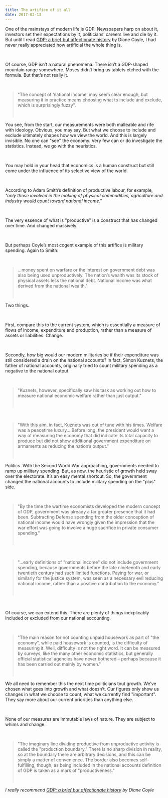 ```yaml
---
title: The artifice of it all
date: 2017-02-13
---
```


<!--kg-card-begin: html--><p>One of the mainstays of modern life is GDP. Newspapers harp on about it, investors set their expectations by it, politicians&#8217; careers live and die by it. But until I read <a href="https://www.bookdepository.com/GDP-Diane-Coyle/9780691156798">GDP: a brief but affectionate history</a> by Diane Coyle, I had never really appreciated how artificial the whole thing is.</p><br>
<p>Of course, GDP isn&#8217;t a natural phenomena. There isn&#8217;t a GDP-shaped mountain range somewhere. Moses didn&#8217;t bring us tablets etched with the formula. But that&#8217;s not really it.</p><br>
<blockquote>
<p>&quot;The concept of &#8216;national income&#8217; may seem clear enough, but measuring it in practice means choosing what to include and exclude, which is surprisingly fuzzy&quot;.</p><br>
</blockquote>
<p>You see, from the start, our measurements were both malleable and rife with ideology. Obvious, you may say. But what we choose to include and exclude ultimately shapes how we view the world. And this is largely invisible. No one can &quot;see&quot; the economy. Very few can or do investigate the statistics. Instead, we go with the heuristics.</p><br>
<p>You may hold in your head that economics is a human construct but still come under the influence of its selective view of the world.</p><br>
<p>According to Adam Smith&#8217;s definition of productive labour, for example, <em>&quot;only those involved in the making of physical commodities, agriculture and industry would count toward national income.&quot;</em></p><br>
<p>The very essence of what is &quot;productive&quot; is a construct that has changed over time. And changed massively.</p><br>
<p>But perhaps Coyle&#8217;s most cogent example of this artifice is military spending. Again to Smith:</p><br>
<blockquote>
<p>&#8230;money spent on warfare or the interest on government debt was also being used unproductively. The nation&#8217;s wealth was its stock of physical assets less the national debt. National income was what derived from the national wealth.&quot;</p><br>
</blockquote>
<p>Two things.</p><br>
<p>First, compare this to the current system, which is essentially a measure of flows of income, expenditure and production, rather than a measure of assets or liabilities. Change.</p><br>
<p>Secondly, how big would our modern militaries be if their expenditure was still considered a drain on the national accounts? In fact, Simon Kuznets, the father of national accounts, originally tried to count military spending as a negative to the national output.</p><br>
<blockquote>
<p>&quot;Kuznets, however, specifically saw his task as working out how to measure national economic welfare rather than just output.&quot;</p><br>
</blockquote>
<p><!----></p><br>
<blockquote>
<p>&quot;With this aim, in fact, Kuznets was out of tune with his times. Welfare was a peacetime luxury&#8230; Before long, the president would want a way of measuring the economy that did indicate its total capacity to produce but did not show additional government expenditure on armaments as reducing the nation&#8217;s output.&quot;</p><br>
</blockquote>
<p>Politics. With the Second World War approaching, governments needed to ramp up military spending. But, as now, the heuristic of growth held sway over the electorate. It&#8217;s an easy mental shortcut. So, the government changed the national accounts to include military spending on the &quot;plus&quot; side.</p><br>
<blockquote>
<p>&quot;By the time the wartime economists developed the modern concept of GDP, government was already a far greater presence that it had been. Subtracting Defense spending from the older conception of national income would have wrongly given the impression that the war effort was going to involve a huge sacrifice in private consumer spending.&quot;</p><br>
</blockquote>
<p><!----></p><br>
<blockquote>
<p>&quot;&#8230;early definitions of &quot;national income&quot; did not include government spending, because governments before the late nineteenth and early twentieth century had such limited functions. Paying for war, or similarly for the justice system, was seen as a necessary evil reducing national income, rather than a positive contribution to the economy.&quot;</p><br>
</blockquote>
<p><!----></p><br>
<p>Of course, we can extend this. There are plenty of things inexplicably included or excluded from our national accounting.</p><br>
<blockquote>
<p>&quot;The main reason for not counting unpaid housework as part of &quot;the economy&quot;, while paid housework is counted, is the difficulty of measuring it. Well, difficulty is not the right word. It can be measured by surveys, like the many other economic statistics, but generally official statistical agencies have never bothered &#8211; perhaps because it has been carried out mainly by women.&quot;</p><br>
</blockquote>
<p>We all need to remember this the next time politicians tout growth. We&#8217;ve chosen what goes into growth and what doesn&#8217;t. Our figures only show us changes in what we choose to count, what we currently find &quot;important&quot;. They say more about our current priorities than anything else.</p><br>
<p>None of our measures are immutable laws of nature. They are subject to whims and change.</p><br>
<blockquote>
<p>&quot;The imaginary line dividing productive from unproductive activity is called the &quot;production boundary.&quot; There is no sharp division in reality, so at the boundary there are arbitrary decisions, and this can be simply a matter of convenience. The border also becomes self-fulfilling, though, as being included in the national accounts definition of GDP is taken as a mark of &quot;productiveness.&quot;</p><br>
</blockquote>
<p><em>I really recommend <a href="https://www.bookdepository.com/GDP-Diane-Coyle/9780691156798">GDP: a brief but affectionate history</a> by Diane Coyle</em></p><br>
<!--kg-card-end: html-->